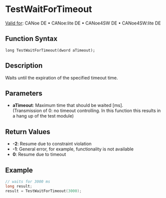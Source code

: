 # TestWaitForTimeout

[Valid for](../../../Shared/FeatureAvailability.md): CANoe DE • CANoe:lite DE • CANoe4SW DE • CANoe4SW:lite DE

## Function Syntax

```
long TestWaitForTimeout(dword aTimeout);
```

## Description

Waits until the expiration of the specified timeout time.

## Parameters

- **aTimeout**: Maximum time that should be waited [ms].  
  (Transmission of 0: no timeout controlling. In this function this results in a hang up of the test module)

## Return Values

- **-2**: Resume due to constraint violation
- **-1**: General error, for example, functionality is not available
- **0**: Resume due to timeout

## Example

```c
// waits for 3000 ms
long result;
result = TestWaitForTimeout(3000);
```
